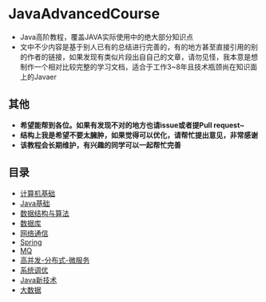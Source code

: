 # JavaAdvancedCourse

- Java高阶教程，覆盖JAVA实际使用中的绝大部分知识点
- 文中不少内容是基于别人已有的总结进行完善的，有的地方甚至直接引用的别的作者的链接，如果发现有类似片段出自自己的文章，请勿见怪，我本意是想制作一个相对比较完整的学习文档，适合于工作3~8年且技术瓶颈尚在知识面上的Javaer

## 其他

- **希望能帮到各位。如果有发现不对的地方也请issue或者提Pull request~**
- **结构上我是希望不要太臃肿，如果觉得可以优化，请帮忙提出意见，非常感谢**
- **该教程会长期维护，有兴趣的同学可以一起帮忙完善**

## 目录

- [计算机基础](计算机基础.md)
- [Java基础](Java基础.md)
- [数据结构与算法](数据结构与算法.md)
- [数据库](数据库.md)
- [网络通信](网络通信.md)
- [Spring](Spring.md)
- [MQ](MQ.md)
- [高并发-分布式-微服务](高并发-分布式-微服务.md)
- [系统调优](系统调优.md)
- [Java新技术](Java新技术.md)
- [大数据](大数据.md)